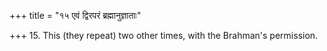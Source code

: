 +++
title = "१५ एवं द्विरपरं ब्रह्मानुज्ञाताः"

+++
15. This (they repeat) two other times, with the Brahman's permission.
